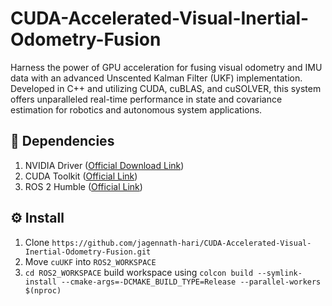 # CUDA-Accelerated-Visual-Inertial-Odometry-Fusion
Harness the power of GPU acceleration for fusing visual odometry and IMU data with an advanced Unscented Kalman Filter (UKF) implementation. Developed in C++ and utilizing CUDA, cuBLAS, and cuSOLVER, this system offers unparalleled real-time performance in state and covariance estimation for robotics and autonomous system applications.

## 🏁 Dependencies
1) NVIDIA Driver ([Official Download Link](https://www.nvidia.com/download/index.aspx))
2) CUDA Toolkit ([Official Link](https://developer.nvidia.com/cuda-downloads))
3) ROS 2 Humble ([Official Link](https://docs.ros.org/en/humble/Installation.html))

## ⚙️ Install
1) Clone `https://github.com/jagennath-hari/CUDA-Accelerated-Visual-Inertial-Odometry-Fusion.git`
2) Move `cuUKF` into `ROS2_WORKSPACE`
3) `cd ROS2_WORKSPACE` build workspace using `colcon build --symlink-install --cmake-args=-DCMAKE_BUILD_TYPE=Release --parallel-workers $(nproc)`
